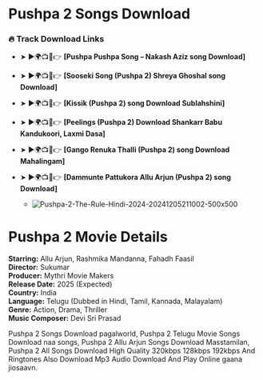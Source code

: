 # Pushpa 2 Songs Download
### 🔥 **Track Download Links**
- ➤ ►🌍📺📱👉 **[Pushpa Pushpa Song  – Nakash Aziz song Download]**
- ➤ ►🌍📺📱👉 **[Sooseki Song (Pushpa 2) Shreya Ghoshal song Download]**
- ➤ ►🌍📺📱👉 **[Kissik (Pushpa 2) song Download Sublahshini]**
- ➤ ►🌍📺📱👉 **[Peelings (Pushpa 2) Download Shankarr Babu Kandukoori, Laxmi Dasa]**
- ➤ ►🌍📺📱👉 **[Gango Renuka Thalli (Pushpa 2) song Download Mahalingam]**
- ➤ ►🌍📺📱👉 **[Dammunte Pattukora Allu Arjun (Pushpa 2) song Download]**
 
  - ![Pushpa-2-The-Rule-Hindi-2024-20241205211002-500x500](https://github.com/user-attachments/assets/daad6491-4225-4b12-ab62-17a3d3971ae0)
# Pushpa 2 Movie Details
**Starring:** Allu Arjun, Rashmika Mandanna, Fahadh Faasil  
**Director:** Sukumar  
**Producer:** Mythri Movie Makers  
**Release Date:** 2025 (Expected)  
**Country:** India  
**Language:** Telugu (Dubbed in Hindi, Tamil, Kannada, Malayalam)  
**Genre:** Action, Drama, Thriller  
**Music Composer:** Devi Sri Prasad

Pushpa 2 Songs Download pagalworld, Pushpa 2 Telugu Movie Songs Download naa songs, Pushpa 2 Allu Arjun Songs Download Masstamilan,
Pushpa 2 All Songs Download High Quality 320kbps 128kbps 192kbps And Ringtones Also Download Mp3 Audio Download And Play Online gaana jiosaavn. 
